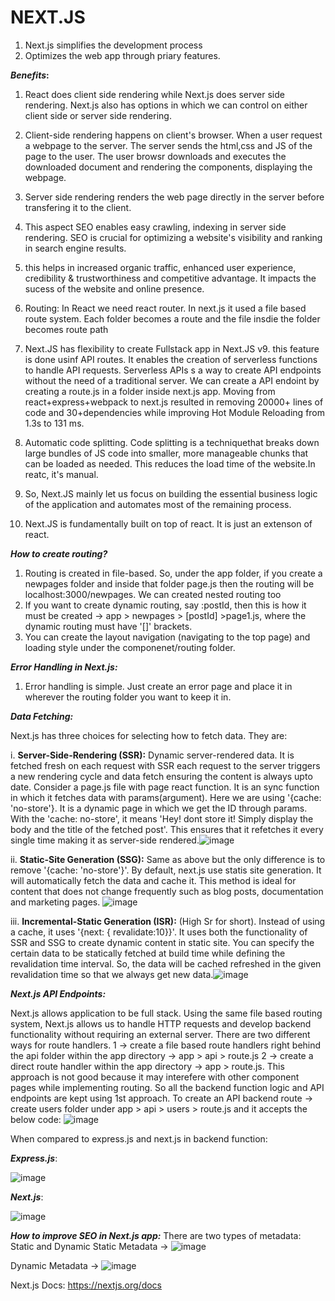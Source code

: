 # NEXT.JS

1. Next.js simplifies the development process
2. Optimizes the web app through priary features.

***Benefits*:**
1. React does client side rendering while Next.js does server side rendering. Next.js also has options in which we can control on either client side or server side rendering.

2. Client-side rendering happens on client's browser. When a user request a webpage to the server. The server sends the html,css and JS of the page to the user. The user browsr downloads and executes the downloaded document and rendering the components, displaying the webpage.

3. Server side rendering renders the web page directly in the server before transfering it to the client. 

4. This aspect SEO enables easy crawling, indexing in server side rendering. SEO is crucial for optimizing a website's visibility and ranking in search engine results.

5. this helps in increased organic traffic, enhanced user experience, credibility & trustworthiness and competitive advantage. It impacts the sucess of the website and online presence.

6. Routing: In React we need react router. In next.js it used a file based route system. Each folder becomes a route and the file insdie the folder becomes route path

7. Next.JS has flexibility to create Fullstack app in Next.JS v9. this feature is done usinf API routes. It enables the creation of serverless functions to handle API requests. Serverless APIs s a way to create API endpoints without the need of a traditional server. We can create a API endoint by creating a route.js in a folder inside next.js app.
Moving from react+express+webpack to next.js resulted in removing 20000+ lines of code and 30+dependencies while improving Hot Module Reloading from 1.3s to 131 ms.

8. Automatic code splitting. Code splitting is a techniquethat breaks down large bundles of JS code into smaller, more manageable chunks that can be loaded as needed. This reduces the load time of the website.In reatc, it's manual.

9. So, Next.JS mainly let us focus on building the essential business logic of the application and automates most of the remaining process.

10. Next.JS is fundamentally built on top of react. It is just an extenson of react.

***How to create routing?***

1. Routing is created in file-based. So, under the app folder, if you create a newpages folder and inside that folder page.js then the routing will be localhost:3000/newpages. We can created nested routing too
2. If you want to create dynamic routing, say :postId, then this is how it must be created -> app > newpages > [postId] >page1.js, where the dynamic routing must have  '[]' brackets.
3. You can create the layout navigation (navigating to the top page) and loading style under the componenet/routing folder.

***Error Handling in Next.js:***

1. Error handling is simple. Just create an error page and place it in wherever the routing folder you want to keep it in.

***Data Fetching:***

Next.js has three choices for selecting how to fetch data. They are:
  
  i. **Server-Side-Rendering (SSR):** Dynamic server-rendered data. It is fetched fresh on each request with SSR each request to the server triggers a new rendering cycle and data fetch ensuring the content is always upto date. Consider a page.js file with page react function. It is an sync function in which it fetches data with params(argument). Here we are using '{cache: 'no-store'}. It is a dynamic page in which we get the ID through params. With the 'cache: no-store', it means 'Hey! dont store it! Simply display the body and the title of the fetched post'. This ensures that it refetches it every single time making it as server-side rendered.![image](https://github.com/Thaarik/NextJS-Learning/assets/52432079/def3070a-ca44-4acb-8e82-e47c62b59135)


  ii. **Static-Site Generation (SSG):** Same as above but the only difference is to remove '{cache: 'no-store'}'. By default, next.js use statis site generation. It will automatically fetch the data and cache it. This method is ideal for content that does not change frequently such as blog posts, documentation and marketing pages. ![image](https://github.com/Thaarik/NextJS-Learning/assets/52432079/2628df27-2e5e-4283-92ca-3edee4b63eaf)


  iii. **Incremental-Static Generation (ISR):** (High Sr for short). Instead of using a cache, it uses '{next: { revalidate:10}}'. It uses both the functionality of SSR and SSG to create dynamic content in static site. You can specify the certain data to be statically fetched at build time while defining the revalidation time interval. So, the data will be cached refreshed in the given revalidation time so that we  always get new data.![image](https://github.com/Thaarik/NextJS-Learning/assets/52432079/9ee28458-0088-48ff-9c83-c60ba3115dc6)


***Next.js API Endpoints:***

Next.js allows application to be full stack. Using the same file based routing system, Next.js allows us to handle HTTP requests and develop backend functionality without requiring an external server.
There are two different ways for route handlers. 
1 -> create a file based route handlers right behind the api folder within the app directory -> app > api > route.js
2 -> create a direct route handler within the app directory ->  app > route.js. This approach is not good because it may interefere with other component pages while implementing routing.
So all the backend function logic and API endpoints are kept using 1st approach. 
To create an API backend route -> create users folder under app > api > users > route.js and it accepts the below code:
![image](https://github.com/Thaarik/NextJS-Learning/assets/52432079/d4049ac2-d0ec-4ac3-bacf-5b444a703248)

When compared to express.js and next.js in backend function:

***Express.js***:

![image](https://github.com/Thaarik/NextJS-Learning/assets/52432079/73ba0c0a-7182-4956-8d08-b7709616e2fc)

***Next.js***:

![image](https://github.com/Thaarik/NextJS-Learning/assets/52432079/5aa9635c-945f-4eab-bd2f-b123fa7d3582)

***How to improve SEO in Next.js app:***
There are two types of metadata: Static and Dynamic
Static Metadata -> ![image](https://github.com/Thaarik/NextJS-Learning/assets/52432079/68ac7286-c738-49f7-860d-0f30145f9781)

Dynamic Metadata -> ![image](https://github.com/Thaarik/NextJS-Learning/assets/52432079/20abb679-e27c-45ee-a3eb-e62387cb968c)


Next.js Docs: https://nextjs.org/docs
